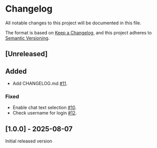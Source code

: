# Changelog

All notable changes to this project will be documented in this file.

The format is based on [Keep a Changelog](https://keepachangelog.com/en/1.1.0/),
and this project adheres to [Semantic Versioning](https://semver.org/spec/v2.0.0.html).

## [Unreleased]

## Added
- Add CHANGELOG.md [#11](https://github.com/alkuinvito/chat-client/pull/11).

### Fixed
- Enable chat text selection [#10](https://github.com/alkuinvito/chat-client/pull/10).
- Check username for login [#12](https://github.com/alkuinvito/chat-client/pull/12).

## [1.0.0] - 2025-08-07

Initial released version
